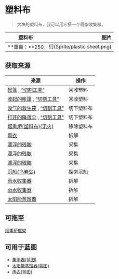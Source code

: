 # 塑料布  
> 大块的塑料布，我可以用它搭一个雨水收集器。  
  
  塑料布  |   图片   
 ----  |  ----:   
 **重量：**250  |  ![](Sprite/plastic sheet.png)   
  
## 获取来源  
来源  |  操作  
----  |  ----  
[帐篷](TentDeployed.md) , [“切割工具”](tag_Cutter.md)  |  回收塑料  
[收起的帐篷](TentPacked.md) , [“切割工具”](tag_Cutter.md)  |  回收塑料  
[没气的救生筏](LifeRaftDeflated.md) , [“切割工具”](tag_Cutter.md)  |  切下塑料布  
[打开的降落伞](ParachuteDeployed.md) , [“切割工具”](tag_Cutter.md)  |  切下塑料布  
[烟熏炉(塑料布)(无火)](SmokerNoFirePlastic.md)  |  移除塑料布  
[雨衣](Raincoat.md)  |  拆解  
[漂浮的残骸](FloatingDebris.md)  |  采集  
[漂浮的残骸](FloatingDebris.md)  |  采集  
[漂浮的残骸](FloatingDebris.md)  |  采集  
[沉船(鸟岩岛)](Shipwreck.md)  |  探索沉船  
[雨水收集器](RainCatcher.md)  |  拆解  
[雨水收集器](RainCatcher.md)  |  拆解  
[太阳能蒸馏器](SolarStill.md)  |  拆解  
## 可拖至  
[烟熏炉框架](SmokerFrame.md)  
## 可用于蓝图  
- [集雨器(蓝图)](Bp_Raincatcher.md)  
- [太阳能蒸馏器(蓝图)](Bp_SolarStill.md)  
- [雨衣(蓝图)](Bp_Raincoat.md)  
  
  
